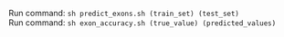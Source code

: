 Run command:  `sh predict_exons.sh (train_set) (test_set)`  
Run command:  `sh exon_accuracy.sh (true_value) (predicted_values)`
